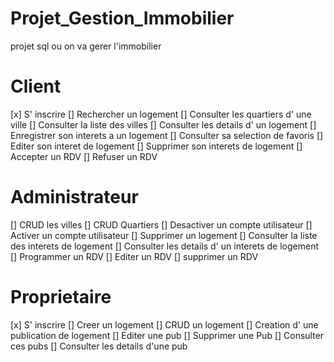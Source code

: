 # Projet_Gestion_Immobilier

projet sql ou on va gerer l'immobilier 


# Client

[x] S' inscrire
[] Rechercher un logement
[] Consulter les quartiers d' une ville
[] Consulter la liste des villes 
[] Consulter les details d' un logement
[] Enregistrer son interets a un logement
[] Consulter sa selection de favoris
[] Editer son interet de logement
[] Supprimer son interets de logement
[] Accepter un RDV
[] Refuser un RDV

# Administrateur

[] CRUD les villes
[] CRUD Quartiers
[] Desactiver un compte utilisateur 
[] Activer un compte utilisateur
[] Supprimer un logement
[] Consulter la liste des interets de logement
[] Consulter les details d' un interets de logement
[] Programmer un RDV
[] Editer un RDV
[] supprimer un RDV

# Proprietaire

[x] S' inscrire
[] Creer un logement
[] CRUD un logement
[] Creation d' une publication de logement 
[] Editer une pub
[] Supprimer une Pub
[] Consulter ces pubs
[] Consulter les details d'une pub
